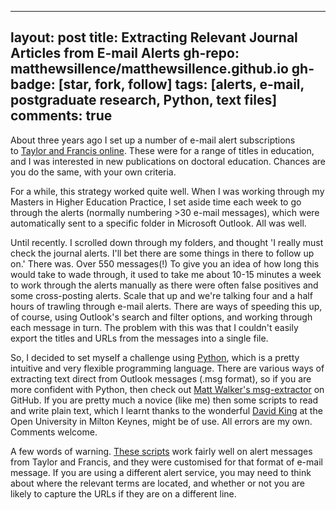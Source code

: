 
---
layout: post
title: Extracting Relevant Journal Articles from E-mail Alerts
gh-repo: matthewsillence/matthewsillence.github.io
gh-badge: [star, fork, follow]
tags: [alerts, e-mail, postgraduate research, Python, text files]
comments: true
---
About three years ago I set up a number of e-mail alert subscriptions to [Taylor and Francis online](https://www.tandfonline.com/). These were for a range of titles in education, and I was interested in new publications on doctoral education. Chances are you do the same, with your own criteria.  
  
For a while, this strategy worked quite well. When I was working through my Masters in Higher Education Practice, I set aside time each week to go through the alerts (normally numbering >30 e-mail messages), which were automatically sent to a specific folder in Microsoft Outlook. All was well.  
  
Until recently. I scrolled down through my folders, and thought 'I really must check the journal alerts. I'll bet there are some things in there to follow up on.' There was. Over 550 messages(!) To give you an idea of how long this would take to wade through, it used to take me about 10-15 minutes a week to work through the alerts manually as there were often false positives and some cross-posting alerts. Scale that up and we're talking four and a half hours of trawling through e-mail alerts. There are ways of speeding this up, of course, using Outlook's search and filter options, and working through each message in turn. The problem with this was that I couldn't easily export the titles and URLs from the messages into a single file.  
  
So, I decided to set myself a challenge using [Python](https://www.python.org/), which is a pretty intuitive and very flexible programming language. There are various ways of extracting text direct from Outlook messages (.msg format), so if you are more confident with Python, then check out [Matt Walker's msg-extractor](https://github.com/mattgwwalker/msg-extractor) on GitHub. If you are pretty much a novice (like me) then some scripts to read and write plain text, which I learnt thanks to the wonderful [David King](https://github.com/Dauvit) at the Open University in Milton Keynes, might be of use. All errors are my own. Comments welcome.  
  
A few words of warning. [These scripts](https://github.com/matthewsillence/article_alerts) work fairly well on alert messages from Taylor and Francis, and they were customised for that format of e-mail message. If you are using a different alert service, you may need to think about where the relevant terms are located, and whether or not you are likely to capture the URLs if they are on a different line.